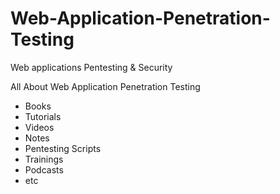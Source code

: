# Web-Application-Penetration-Testing
Web applications Pentesting & Security

All About Web Application Penetration Testing
  - Books
  - Tutorials
  - Videos
  - Notes
  - Pentesting Scripts
  - Trainings
  - Podcasts
  - etc
    
